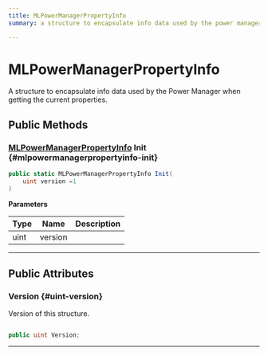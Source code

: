 ```yaml
---
title: MLPowerManagerPropertyInfo
summary: a structure to encapsulate info data used by the power manager when getting the current properties. 

---
```


# MLPowerManagerPropertyInfo




A structure to encapsulate info data used by the Power Manager when getting the current properties.   





## Public Methods

### [MLPowerManagerPropertyInfo](/unity-api/api/UnityEngine.XR.MagicLeap/MLPowerManager/NativeBindings/UnityEngine.XR.MagicLeap.MLPowerManager.NativeBindings.MLPowerManagerPropertyInfo.md) Init {#mlpowermanagerpropertyinfo-init}

```csharp
public static MLPowerManagerPropertyInfo Init(
    uint version =1
)
```


**Parameters**

| Type | Name  | Description  | 
|--|--|--|
| uint |version||






-----------

## Public Attributes

### Version {#uint-version}

Version of this structure. 

```csharp

public uint Version;

```






-----------

